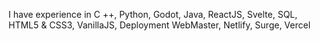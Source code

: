 
I have experience in C ++, Python, Godot, Java, ReactJS, Svelte, SQL, HTML5 & CSS3, VanillaJS, Deployment WebMaster, Netlify, Surge, Vercel
